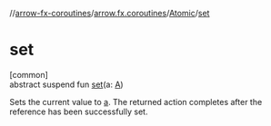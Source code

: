 //[arrow-fx-coroutines](../../../index.md)/[arrow.fx.coroutines](../index.md)/[Atomic](index.md)/[set](set.md)

# set

[common]\
abstract suspend fun [set](set.md)(a: [A](index.md))

Sets the current value to [a](set.md). The returned action completes after the reference has been successfully set.
